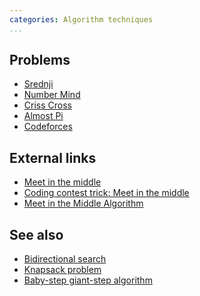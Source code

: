 ```yaml
---
categories: Algorithm techniques
...
```


## Problems
- [Srednji](https://open.kattis.com/problems/srednji)
- [Number Mind](https://projecteuler.net/problem=185)
- [Criss Cross](https://projecteuler.net/problem=166)
- [Almost Pi](https://projecteuler.net/problem=461)
- [Codeforces](http://codeforces.com/problemset/tags/meet-in-the-middle?order=BY_SOLVED_DESC)

## External links
- [Meet in the middle](https://www.geeksforgeeks.org/meet-in-the-middle/)
- [Coding contest trick: Meet in the middle](https://www.infoarena.ro/blog/meet-in-the-middle)
- [Meet in the Middle Algorithm](https://www.youtube.com/watch?v=57SUNQL4JFA)

## See also
- [Bidirectional search]()
- [Knapsack problem]()
- [Baby-step giant-step algorithm]()

